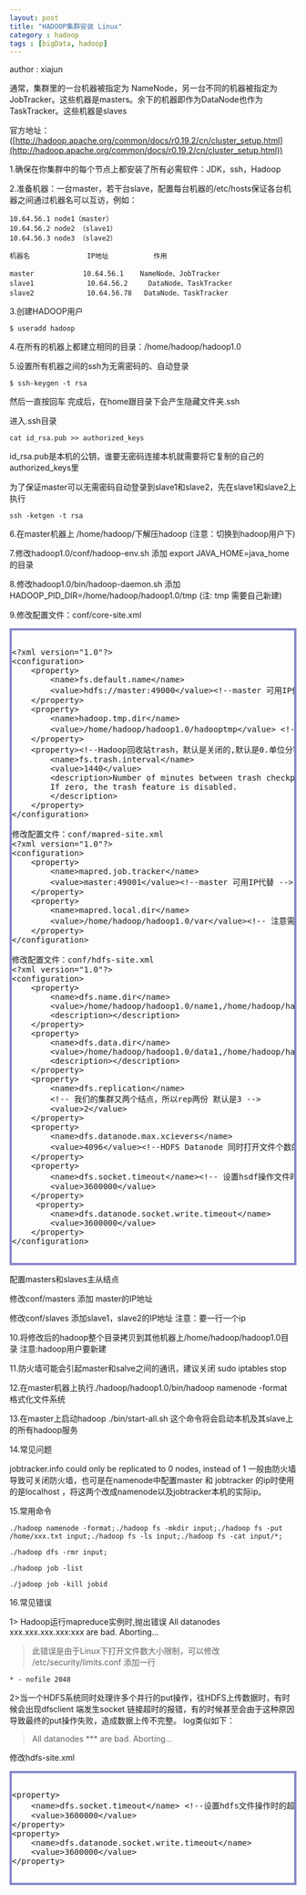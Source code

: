 ```yaml
---
layout: post
title: "HADOOP集群安装 Linux"
category : hadoop
tags : [bigData, hadoop]
---
```

author : xiajun


通常，集群里的一台机器被指定为 NameNode，另一台不同的机器被指定为JobTracker。这些机器是masters。余下的机器即作为DataNode也作为TaskTracker。这些机器是slaves

官方地址：([http://hadoop.apache.org/common/docs/r0.19.2/cn/cluster_setup.html](http://hadoop.apache.org/common/docs/r0.19.2/cn/cluster_setup.html))

1.确保在你集群中的每个节点上都安装了所有必需软件：JDK，ssh，Hadoop

2.准备机器：一台master，若干台slave，配置每台机器的/etc/hosts保证各台机器之间通过机器名可以互访，例如：

    10.64.56.1 node1（master）   
    10.64.56.2 node2 （slave1）   
    10.64.56.3 node3 （slave2）

	机器名              IP地址           作用

	master            10.64.56.1    NameNode、JobTracker
	slave1             10.64.56.2     DataNode、TaskTracker
	slave2             10.64.56.78   DataNode、TaskTracker
3.创建HADOOP用户

    $ useradd hadoop
4.在所有的机器上都建立相同的目录：/home/hadoop/hadoop1.0

5.设置所有机器之间的ssh为无需密码的、自动登录

	$ ssh-keygen -t rsa
然后一直按回车 完成后，在home跟目录下会产生隐藏文件夹.ssh

进入.ssh目录   

	cat id_rsa.pub >> authorized_keys 
 id_rsa.pub是本机的公钥，谁要无密码连接本机就需要将它复制的自己的authorized_keys里

 为了保证master可以无需密码自动登录到slave1和slave2，先在slave1和slave2上执行

	ssh -ketgen -t rsa
6.在master机器上 /home/hadoop/下解压hadoop (注意：切换到hadoop用户下)

7.修改hadoop1.0/conf/hadoop-env.sh 添加 export JAVA_HOME=java_home的目录

8.修改hadoop1.0/bin/hadoop-daemon.sh 添加 HADOOP_PID_DIR=/home/hadoop/hadoop1.0/tmp (注: tmp 需要自己新建)

9.修改配置文件：conf/core-site.xml

<?prettify lang=xml linenums=true?>
<pre class="prettyprint linenums" id="quine" style="border:4px solid #88c">
<xmp>
<?xml version="1.0"?>
<configuration>
	<property>
		<name>fs.default.name</name>
		<value>hdfs://master:49000</value><!--master 可用IP代替 -->
	</property>
	<property>
		<name>hadoop.tmp.dir</name>
		<value>/home/hadoop/hadoop1.0/hadooptmp</value> <!-- 注意需要新建hadooptmp目录 -->
	</property>
	<property><!--Hadoop回收站trash，默认是关闭的,默认是0.单位分钟。这里我设置的是1天（60*24）-->
		<name>fs.trash.interval</name>
		<value>1440</value>
		<description>Number of minutes between trash checkpoints.
		If zero, the trash feature is disabled.
        </description>
	</property>
</configuration>

修改配置文件：conf/mapred-site.xml
<?xml version="1.0"?> 
<configuration> 
	<property> 
		<name>mapred.job.tracker</name> 
		<value>master:49001</value><!--master 可用IP代替 -->
	</property> 
	<property> 
		<name>mapred.local.dir</name> 
		<value>/home/hadoop/hadoop1.0/var</value><!-- 注意需要新建var目录 并附上可执行的权限 重要 -->
	</property> 
</configuration>

修改配置文件：conf/hdfs-site.xml
<?xml version="1.0"?>
<configuration>
	<property>
		<name>dfs.name.dir</name>
		<value>/home/hadoop/hadoop1.0/name1,/home/hadoop/hadoop1.0/name2</value>
		<description></description>
	</property>
	<property>
		<name>dfs.data.dir</name>
		<value>/home/hadoop/hadoop1.0/data1,/home/hadoop/hadoop1.0/data2</value>
		<description></description>
	</property>
	<property>
		<name>dfs.replication</name>
		<!-- 我们的集群又两个结点，所以rep两份 默认是3 -->
		<value>2</value>
	</property>
	<property>
        <name>dfs.datanode.max.xcievers</name>
        <value>4096</value><!--HDFS Datanode 同时打开文件个数的上限-->
    </property>
	<property>
        <name>dfs.socket.timeout</name><!-- 设置hsdf操作文件时的超时时间 如果有hbase最好将hbase的设置和这个一样 -->
        <value>3600000</value>
    </property>
	 <property>
        <name>dfs.datanode.socket.write.timeout</name>
        <value>3600000</value>
    </property>
</configuration>
</xmp>
</pre>
配置masters和slaves主从结点

修改conf/masters 添加 master的IP地址

修改conf/slaves   添加slave1，slave2的IP地址 注意：要一行一个ip

10.将修改后的hadoop整个目录拷贝到其他机器上/home/hadoop/hadoop1.0目录  注意:hadoop用户要新建 

11.防火墙可能会引起master和salve之间的通讯，建议关闭  sudo iptables stop

12.在master机器上执行./hadoop/hadoop1.0/bin/hadoop namenode -format 格式化文件系统

13.在master上启动hadoop ./bin/start-all.sh 这个命令将会启动本机及其slave上的所有hadoop服务

14.常见问题

 jobtracker.info could only be replicated to 0 nodes, instead of 1 一般由防火墙导致可关闭防火墙，也可是在namenode中配置master 和 jobtracker 的ip时使用的是localhost ，将这两个改成namenode以及jobtracker本机的实际ip。

15.常用命令

	./hadoop namenode -format;./hadoop fs -mkdir input;./hadoop fs -put /home/xxx.txt input;./hadoop fs -ls input;./hadoop fs -cat input/*;

	./hadoop dfs -rmr input;

	./hadoop job -list

	./jadoop job -kill jobid
16.常见错误

1> Hadoop运行mapreduce实例时,抛出错误 All datanodes xxx.xxx.xxx.xxx:xxx are bad. Aborting…
> 此错误是由于Linux下打开文件数大小限制，可以修改 /etc/security/limits.conf 添加一行

	* - nofile 2048
2>当一个HDFS系统同时处理许多个并行的put操作，往HDFS上传数据时，有时候会出现dfsclient 端发生socket 链接超时的报错，有的时候甚至会由于这种原因导致最终的put操作失败，造成数据上传不完整。
log类似如下：
>All datanodes  *** are bad. Aborting...

修改hdfs-site.xml

<?prettify lang=xml linenums=true?>
<pre class="prettyprint linenums" id="quine" style="border:4px solid #88c">
<xmp>
<property>
	<name>dfs.socket.timeout</name> <!--设置hdfs文件操作时的超时时间 -->
	<value>3600000</value>
</property>
<property>
	<name>dfs.datanode.socket.write.timeout</name>
	<value>3600000</value>
</property>
</xmp>
</pre>
